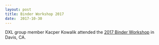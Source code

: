 ```yaml
---
layout: post
title: Binder Workshop 2017 
date:  2017-10-30
---
```


DXL group member Kacper Kowalik attended the <a href="http://ivory.idyll.org/blog/2017-binder-workshop.html">2017 Binder Workshop</a> in Davis, CA. 
